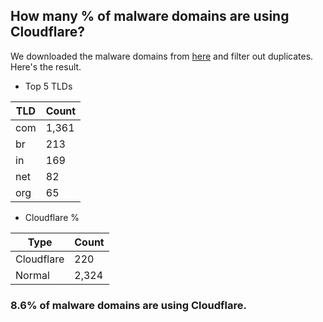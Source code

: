 ## How many % of malware domains are using Cloudflare?


We downloaded the malware domains from [here](https://urlhaus.abuse.ch) and filter out duplicates.
Here's the result.


[//]: # (start replacement)


- Top 5 TLDs

| TLD | Count |
| --- | --- |
| com | 1,361 |
| br | 213 |
| in | 169 |
| net | 82 |
| org | 65 |


- Cloudflare %

| Type | Count |
| --- | --- |
| Cloudflare | 220 |
| Normal | 2,324 |


### 8.6% of malware domains are using Cloudflare.